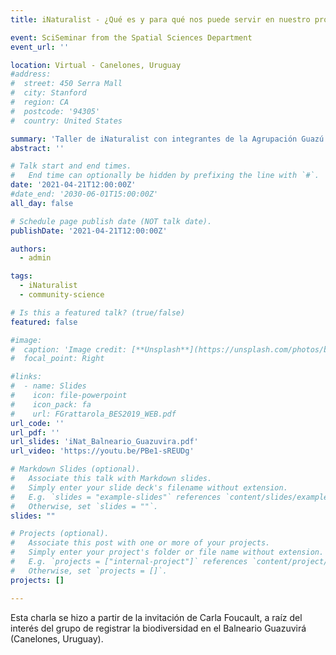 ```yaml
---
title: iNaturalist - ¿Qué es y para qué nos puede servir en nuestro proyecto?

event: SciSeminar from the Spatial Sciences Department
event_url: ''

location: Virtual - Canelones, Uruguay
#address:
#  street: 450 Serra Mall
#  city: Stanford
#  region: CA
#  postcode: '94305'
#  country: United States

summary: 'Taller de iNaturalist con integrantes de la Agrupación Guazú Verde'
abstract: ''

# Talk start and end times.
#   End time can optionally be hidden by prefixing the line with `#`.
date: '2021-04-21T12:00:00Z'
#date_end: '2030-06-01T15:00:00Z'
all_day: false

# Schedule page publish date (NOT talk date).
publishDate: '2021-04-21T12:00:00Z'

authors:
  - admin

tags:
  - iNaturalist
  - community-science

# Is this a featured talk? (true/false)
featured: false

#image:
#  caption: 'Image credit: [**Unsplash**](https://unsplash.com/photos/bzdhc5b3Bxs)'
#  focal_point: Right

#links:
#  - name: Slides
#    icon: file-powerpoint
#    icon_pack: fa
#    url: FGrattarola_BES2019_WEB.pdf
url_code: ''
url_pdf: ''
url_slides: 'iNat_Balneario_Guazuvira.pdf'
url_video: 'https://youtu.be/PBe1-sREUDg'

# Markdown Slides (optional).
#   Associate this talk with Markdown slides.
#   Simply enter your slide deck's filename without extension.
#   E.g. `slides = "example-slides"` references `content/slides/example-slides.md`.
#   Otherwise, set `slides = ""`.
slides: ""

# Projects (optional).
#   Associate this post with one or more of your projects.
#   Simply enter your project's folder or file name without extension.
#   E.g. `projects = ["internal-project"]` references `content/project/deep-learning/index.md`.
#   Otherwise, set `projects = []`.
projects: []

---
```


Esta charla se hizo a partir de la invitación de Carla Foucault, a raíz del interés del grupo de registrar la biodiversidad en el Balneario Guazuvirá (Canelones, Uruguay).

